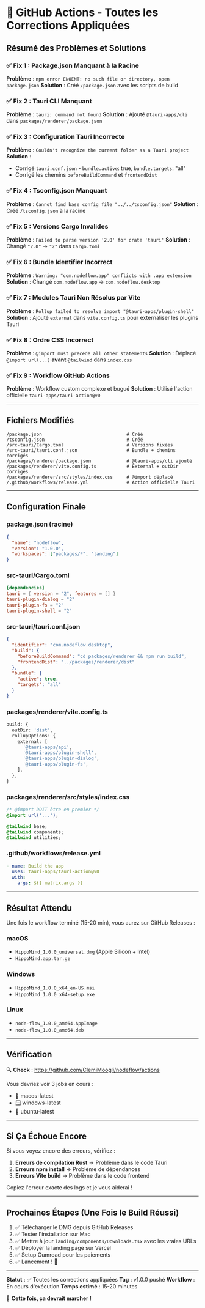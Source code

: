 # 🔧 GitHub Actions - Toutes les Corrections Appliquées

## Résumé des Problèmes et Solutions

### ✅ Fix 1 : Package.json Manquant à la Racine
**Problème** : `npm error ENOENT: no such file or directory, open package.json`
**Solution** : Créé `/package.json` avec les scripts de build

### ✅ Fix 2 : Tauri CLI Manquant
**Problème** : `tauri: command not found`
**Solution** : Ajouté `@tauri-apps/cli` dans `packages/renderer/package.json`

### ✅ Fix 3 : Configuration Tauri Incorrecte
**Problème** : `Couldn't recognize the current folder as a Tauri project`
**Solution** :
- Corrigé `tauri.conf.json` - `bundle.active`: true, `bundle.targets`: "all"
- Corrigé les chemins `beforeBuildCommand` et `frontendDist`

### ✅ Fix 4 : Tsconfig.json Manquant
**Problème** : `Cannot find base config file "../../tsconfig.json"`
**Solution** : Créé `/tsconfig.json` à la racine

### ✅ Fix 5 : Versions Cargo Invalides
**Problème** : `Failed to parse version '2.0' for crate 'tauri'`
**Solution** : Changé `"2.0"` → `"2"` dans `Cargo.toml`

### ✅ Fix 6 : Bundle Identifier Incorrect
**Problème** : `Warning: "com.nodeflow.app" conflicts with .app extension`
**Solution** : Changé `com.nodeflow.app` → `com.nodeflow.desktop`

### ✅ Fix 7 : Modules Tauri Non Résolus par Vite
**Problème** : `Rollup failed to resolve import "@tauri-apps/plugin-shell"`
**Solution** : Ajouté `external` dans `vite.config.ts` pour externaliser les plugins Tauri

### ✅ Fix 8 : Ordre CSS Incorrect
**Problème** : `@import must precede all other statements`
**Solution** : Déplacé `@import url(...)` **avant** `@tailwind` dans `index.css`

### ✅ Fix 9 : Workflow GitHub Actions
**Problème** : Workflow custom complexe et bugué
**Solution** : Utilisé l'action officielle `tauri-apps/tauri-action@v0`

---

## Fichiers Modifiés

```
/package.json                               # Créé
/tsconfig.json                              # Créé
/src-tauri/Cargo.toml                       # Versions fixées
/src-tauri/tauri.conf.json                  # Bundle + chemins corrigés
/packages/renderer/package.json             # @tauri-apps/cli ajouté
/packages/renderer/vite.config.ts           # External + outDir corrigés
/packages/renderer/src/styles/index.css     # @import déplacé
/.github/workflows/release.yml              # Action officielle Tauri
```

---

## Configuration Finale

### package.json (racine)
```json
{
  "name": "nodeflow",
  "version": "1.0.0",
  "workspaces": ["packages/*", "landing"]
}
```

### src-tauri/Cargo.toml
```toml
[dependencies]
tauri = { version = "2", features = [] }
tauri-plugin-dialog = "2"
tauri-plugin-fs = "2"
tauri-plugin-shell = "2"
```

### src-tauri/tauri.conf.json
```json
{
  "identifier": "com.nodeflow.desktop",
  "build": {
    "beforeBuildCommand": "cd packages/renderer && npm run build",
    "frontendDist": "../packages/renderer/dist"
  },
  "bundle": {
    "active": true,
    "targets": "all"
  }
}
```

### packages/renderer/vite.config.ts
```typescript
build: {
  outDir: 'dist',
  rollupOptions: {
    external: [
      '@tauri-apps/api',
      '@tauri-apps/plugin-shell',
      '@tauri-apps/plugin-dialog',
      '@tauri-apps/plugin-fs',
    ],
  },
}
```

### packages/renderer/src/styles/index.css
```css
/* @import DOIT être en premier */
@import url('...');

@tailwind base;
@tailwind components;
@tailwind utilities;
```

### .github/workflows/release.yml
```yaml
- name: Build the app
  uses: tauri-apps/tauri-action@v0
  with:
    args: ${{ matrix.args }}
```

---

## Résultat Attendu

Une fois le workflow terminé (15-20 min), vous aurez sur GitHub Releases :

### macOS
- `HippoMind_1.0.0_universal.dmg` (Apple Silicon + Intel)
- `HippoMind.app.tar.gz`

### Windows
- `HippoMind_1.0.0_x64_en-US.msi`
- `HippoMind_1.0.0_x64-setup.exe`

### Linux
- `node-flow_1.0.0_amd64.AppImage`
- `node-flow_1.0.0_amd64.deb`

---

## Vérification

🔍 **Check** : https://github.com/ClemiMoogli/nodeflow/actions

Vous devriez voir 3 jobs en cours :
- 🍎 macos-latest
- 🪟 windows-latest
- 🐧 ubuntu-latest

---

## Si Ça Échoue Encore

Si vous voyez encore des erreurs, vérifiez :

1. **Erreurs de compilation Rust** → Problème dans le code Tauri
2. **Erreurs npm install** → Problème de dépendances
3. **Erreurs Vite build** → Problème dans le code frontend

Copiez l'erreur exacte des logs et je vous aiderai !

---

## Prochaines Étapes (Une Fois le Build Réussi)

1. ✅ Télécharger le DMG depuis GitHub Releases
2. ✅ Tester l'installation sur Mac
3. ✅ Mettre à jour `landing/components/Downloads.tsx` avec les vraies URLs
4. ✅ Déployer la landing page sur Vercel
5. ✅ Setup Gumroad pour les paiements
6. ✅ Lancement ! 🚀

---

**Statut** : ✅ Toutes les corrections appliquées
**Tag** : v1.0.0 pushé
**Workflow** : En cours d'exécution
**Temps estimé** : 15-20 minutes

🎉 **Cette fois, ça devrait marcher !**
